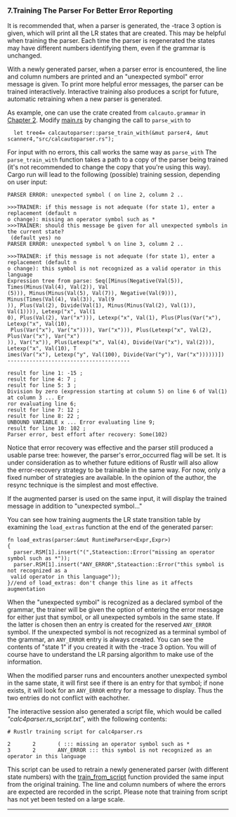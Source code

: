
### 7.Training The Parser For Better Error Reporting

It is recommended that, when a parser is generated, the -trace 3 option is
given, which will print all the LR states that are created. This may be helpful
when training the parser.  Each time the parser is regenerated the states may
have different numbers identifying them, even if the grammar is unchanged.

With a newly generated parser, when a parser error is encountered, the
line and column numbers are printed and an "unexpected symbol" error
message is given. To print more helpful error messages, the parser can
be trained interactively.  Interactive training also produces a script
for future, automatic retraining when a new parser is generated.

As example, one can use the crate created from `calcauto.grammar` in [Chapter 2][chap2].
Modify [main.rs](https://github.com/chuckcscccl/rustlr/blob/main/examples/autocalc/src/main.rs) by changing the call to `parse_with` to
```
  let tree4= calcautoparser::parse_train_with(&mut parser4, &mut scanner4,"src/calcautoparser.rs");
```
For input with no errors, this call works the same way as `parse_with`  The
`parse_train_with` function takes a path to a copy of the parser being trained
(it's not recommended to change the copy that you're using this way).
Cargo run will lead to the following (possible) training session, depending on
user input:
```
PARSER ERROR: unexpected symbol ( on line 2, column 2 ..

>>>TRAINER: if this message is not adequate (for state 1), enter a replacement (default n
o change): missing an operator symbol such as *
>>>TRAINER: should this message be given for all unexpected symbols in the current state?
 (default yes) no
PARSER ERROR: unexpected symbol % on line 3, column 2 ..

>>>TRAINER: if this message is not adequate (for state 1), enter a replacement (default n
o change): this symbol is not recognized as a valid operator in this language
Expression tree from parse: Seq([Minus(Negative(Val(5)), Times(Minus(Val(4), Val(2)), Val
(5))), Minus(Minus(Val(5), Val(7)), Negative(Val(9))), Minus(Times(Val(4), Val(3)), Val(9
)), Plus(Val(2), Divide(Val(1), Minus(Minus(Val(2), Val(1)), Val(1)))), Letexp("x", Val(1
0), Plus(Val(2), Var("x"))), Letexp("x", Val(1), Plus(Plus(Var("x"), Letexp("x", Val(10),
 Plus(Var("x"), Var("x")))), Var("x"))), Plus(Letexp("x", Val(2), Plus(Var("x"), Var("x")
)), Var("x")), Plus(Letexp("x", Val(4), Divide(Var("x"), Val(2))), Letexp("x", Val(10), T
imes(Var("x"), Letexp("y", Val(100), Divide(Var("y"), Var("x"))))))])
---------------------------------------

result for line 1: -15 ;
result for line 4: 7 ;
result for line 5: 3 ;
Division by zero (expression starting at column 5) on line 6 of Val(1) at column 3 ... Er
ror evaluating line 6;
result for line 7: 12 ;
result for line 8: 22 ;
UNBOUND VARIABLE x ... Error evaluating line 9;
result for line 10: 102 ;
Parser error, best effort after recovery: Some(102)
```
Notice that error recovery was effective and the parser still produced a usable
parse tree: however, the parser's error_occurred flag will be set.  It is
under consideration as to whether future editions of Rustlr will also allow the
error-recovery strategy to be trainable in the same way.  For now, only a fixed
number of strategies are available.  In the opinion of the author, the resync
technique is the simplest and most effective.

If the augmented parser is used on the same input, it will display the trained
message in addition to "unexpected symbol..."

You can see how training augments the LR state transition table by
examining the `load_extras` function at the end of the generated parser:
```
fn load_extras(parser:&mut RuntimeParser<Expr,Expr>)
{
  parser.RSM[1].insert("(",Stateaction::Error("missing an operator symbol such as *"));
  parser.RSM[1].insert("ANY_ERROR",Stateaction::Error("this symbol is not recognized as a
 valid operator in this language"));
}//end of load_extras: don't change this line as it affects augmentation
```
When the "unexpected symbol" is recognized as a declared symbol of the grammar, the trainer will be given the option of entering the error message for either
just that symbol, or all unexpected symbols in the same state.  If the latter is
chosen then an entry is created for the reserved `ANY_ERROR` symbol.  If the
unexpected symbol is not recognized as a terminal symbol of the grammar, an
`ANY_ERROR` entry is always created.  You can see the contents of "state 1"
if you created it with the -trace 3 option. You will of course have to understand the LR parsing algorithm to make use of the information.

When the modified parser runs and encounters another unexpected symbol in the
same state, it will first see if there is an entry for that symbol; if none
exists, it will look for an `ANY_ERROR` entry for a message to display.
Thus the two entries do not conflict with eachother.

The interactive session also generated a script file, which would be called
*"calc4parser.rs_script.txt"*, with the following contents:
```
# Rustlr training script for calc4parser.rs

2       2       ( ::: missing an operator symbol such as *
3       2       ANY_ERROR ::: this symbol is not recognized as an operator in this language
```
This script can be used to retrain a newly genenerated parser (with different state numbers) with the [train_from_script](https://docs.rs/rustlr/latest/rustlr/runtime_parser/struct.RuntimeParser.html#method.train_from_script) function
provided the same input from the original training.  The line and column numbers
of where the errors are expected are recorded in the script.  Please note that
training from script has not yet been tested on a large scale.  

------------

[1]:https://docs.rs/rustlr/latest/rustlr/lexer_interface/struct.StrTokenizer.html
[2]:https://docs.rs/rustlr/latest/rustlr/generic_absyn/struct.LBox.html
[3]:https://docs.rs/rustlr/latest/rustlr/generic_absyn/struct.LRc.html
[4]:https://docs.rs/rustlr/latest/rustlr/zc_parser/struct.ZCParser.html#method.lbx
[5]:https://docs.rs/rustlr/latest/rustlr/zc_parser/struct.StackedItem.html#method.lbox
[sitem]:https://docs.rs/rustlr/latest/rustlr/zc_parser/struct.StackedItem.html
[chap1]:https://chuckcscccl.github.io/rustlr_project/chapter1.html
[chap2]:https://chuckcscccl.github.io/rustlr_project/chapter2.html
[chap3]:https://cs.hofstra.edu/~cscccl/rustlr_project/chapter3.html
[chap4]:https://cs.hofstra.edu/~cscccl/rustlr_project/chapter4.html
[chap5]:https://chuckcscccl.github.io/rustlr_project/chapter5.html
[lexsource]:https://docs.rs/rustlr/latest/rustlr/lexer_interface/struct.LexSource.html
[drs]:https://docs.rs/rustlr/latest/rustlr/index.html
[tktrait]:https://docs.rs/rustlr/latest/rustlr/lexer_interface/trait.Tokenizer.html
[tt]:https://docs.rs/rustlr/latest/rustlr/lexer_interface/struct.TerminalToken.html
[rtk]:https://docs.rs/rustlr/latest/rustlr/lexer_interface/enum.RawToken.html
[fromraw]:https://docs.rs/rustlr/latest/rustlr/lexer_interface/struct.TerminalToken.html#method.from_raw
[nextsymfun]:https://docs.rs/rustlr/latest/rustlr/lexer_interface/trait.Tokenizer.html#tymethod.nextsym
[zcp]:https://docs.rs/rustlr/latest/rustlr/zc_parser/struct.ZCParser.html
[ttnew]:https://docs.rs/rustlr/latest/rustlr/lexer_interface/struct.TerminalToken.html#method.new
